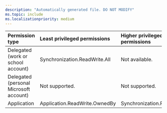 ```yaml
---
description: "Automatically generated file. DO NOT MODIFY"
ms.topic: include
ms.localizationpriority: medium
---
```


|Permission type|Least privileged permissions|Higher privileged permissions|
|:---|:---|:---|
|Delegated (work or school account)|Synchronization.ReadWrite.All|Not available.|
|Delegated (personal Microsoft account)|Not supported.|Not supported.|
|Application|Application.ReadWrite.OwnedBy|Synchronization.ReadWrite.All|


